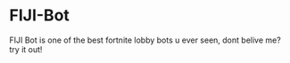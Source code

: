 # FIJI-Bot
FIJI Bot is one of the best fortnite lobby bots u ever seen, dont belive me? try it out!
